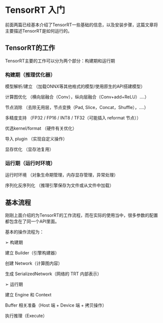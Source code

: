 # TensorRT 入门

前面两篇已经基本介绍了TensorRT一些基础的信息，以及安装步骤，这篇文章将主要描述TensorRT是如何运行的。

## TensorRT的工作

TensorRT主要的工作可以分为两个部分：构建期和运行期

### 构建期（推理优化器）

模型解析/建立           （加载ONNX等其他格式的模型/使用原生的API搭建模型）

计算图优化              （横向层融合（Conv），纵向层融合（Conv+add+ReLU）....）

节点消除                （去除无用层，节点变换（Pad, Slice，Concat，Shuffle），....）

多精度支持              （FP32 / FP16 / INT8 / TF32（可能插入 reformat 节点））

优选kernel/format       （硬件有关优化）

导入 plugin             （实现自定义操作）

显存优化                （显存池复用）

### 运行期（运行时环境）

运行时环境              （对象生命期管理，内存显存管理，异常处理）

序列化反序列化          （推理引擎保存为文件或从文件中加载）

## 基本流程 

刚刚上面介绍的为TensorRT的工作流程，而在实际的使用当中，很多参数的配置都包含在了同一个API里面。

基本的操作流程为：

➢ 构建期 

建立 Builder（引擎构建器）

创建 Network（计算图内容）

生成 SerializedNetwork（网络的 TRT 内部表示）

➢ 运行期

建立 Engine 和 Context

Buffer 相关准备（Host 端 + Device 端 + 拷贝操作）

执行推理（Execute）
